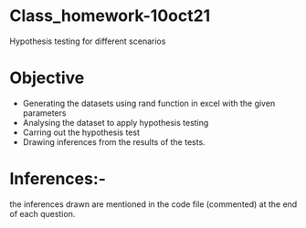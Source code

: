 # Class_homework-10oct21
Hypothesis testing for different scenarios

# Objective
* Generating the datasets using rand function in excel with the given parameters
* Analysing the dataset to apply hypothesis testing
* Carring out the hypothesis test
* Drawing inferences from the results of the tests.

# Inferences:-
the inferences drawn are mentioned in the code file (commented) at the end of each question.
